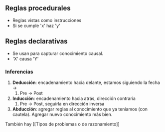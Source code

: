 ## Reglas procedurales 

- Reglas vistas como instrucciones
- Si se cumple 'x' haz 'y'

## Reglas declarativas

- Se usan para capturar conocimiento causal. 
- 'X' causa 'Y'

### Inferencias

1. **Deducción**: encadenamiento hacia delante, estamos siguiendo la fecha ->
	1. Pre -> Post
2. **Inducción**: encadenamiento hacia atrás, dirección contraria
	1. Pre -> Post, seguirla en dirección inversa
3. **Abducción**: agregar reglas al conocimiento que ya teníamos (con cautela). Agregar nuevo conocimiento más bien. 

También hay [[Tipos de problemas o de razonamiento]]